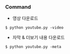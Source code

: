 
### Command
- 영상 다운로드
```
$ python youtube.py -video
```
- 자막 & 더보기 내용 다운로드
```
$ python youtube.py -meta
```
